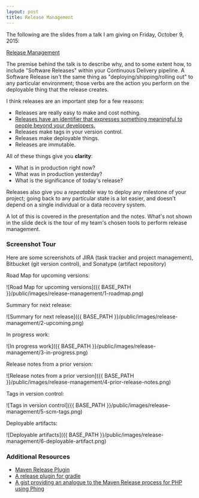 ```yaml
---
layout: post
title: Release Management
---
```


The following are the slides from a talk I am giving on Friday, October 9, 2015:

  [Release Management](https://docs.google.com/presentation/d/1l2-1ZXV75ryGG9qeThGou7ht6uHvVr4IG0J-oDmOhXk/edit?usp=sharing)

The premise behind the talk is to describe why, and to some extent how, to include  "Software Releases" within your Continuous Delivery pipeline. A Software Release isn't the same thing as "deploying/shipping/rolling out" to any particular environment; those verbs are the action you perform on the deployable thing that the release creates.

I think releases are an important step for a few reasons:

* Releases are really easy to make and cost nothing. 
* [Releases have an identifier that expresses something meaningful to people beyond your developers.](http://semver.org)
* Releases make tags in your version control.
* Releases make deployable things.
* Releases are immutable.

All of these things give you **clarity**:

* What is in production right now?
* What was in production yesterday?
* What is the significance of today's release?

Releases also give you a *repeatable* way to deploy any milestone of your project; going back to any particular state is a lot easier, and doesn't depend on a single individual or a data recovery system.

A lot of this is covered in the presentation and the notes. What's not shown in the slide deck is the tour of my team's chosen tools to perform release management.

### Screenshot Tour

Here are some screenshots of JIRA (task tracker and project management), Bitbucket (git version control), and Sonatype (artifact repository)

Road Map for upcoming versions:

![Road Map for upcoming versions]({{ BASE_PATH }}/public/images/release-management/1-roadmap.png)

Summary for next release:

![Summary for next release]({{ BASE_PATH }}/public/images/release-management/2-upcoming.png)

In progress work:

![In progress work]({{ BASE_PATH }}/public/images/release-management/3-in-progress.png)

Release notes from a prior version:

![Release notes from a prior version]({{ BASE_PATH }}/public/images/release-management/4-prior-release-notes.png)

Tags in version control:

![Tags in version control]({{ BASE_PATH }}/public/images/release-management/5-scm-tags.png)

Deployable artifacts:

![Deployable artifacts]({{ BASE_PATH }}/public/images/release-management/6-deployable-artifact.png)

### Additional Resources 

* [Maven Release Plugin](http://maven.apache.org/maven-release/maven-release-plugin/)
* [A release plugin for gradle](https://github.com/researchgate/gradle-release)
* [A gist providing an analogue to the Maven Release process for PHP using Phing](https://gist.github.com/nblair/345692c79d673c7edee5)
